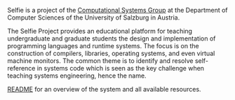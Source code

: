 Selfie is a project of the [Computational Systems Group](https://www.cs.uni-salzburg.at/~ck) at the Department of Computer Sciences of the University of Salzburg in Austria.

The Selfie Project provides an educational platform for teaching undergraduate and graduate students the design and implementation of programming languages and runtime systems. The focus is on the construction of compilers, libraries, operating systems, and even virtual machine monitors. The common theme is to identify and resolve self-reference in systems code which is seen as the key challenge when teaching systems engineering, hence the name.

[README](https://github.com/cksystemsteaching/selfie/blob/main/README.md) for an overview of the system and all available resources.